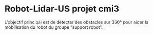 # Robot-Lidar-US projet cmi3

L’objectif principal est de détecter des obstacles sur 360° pour aider la mobilisation du robot du groupe “support robot”.
